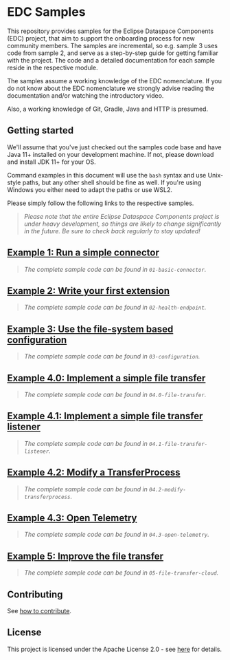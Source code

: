 # EDC Samples

This repository provides samples for the Eclipse Dataspace Components (EDC) project, that aim to support the
onboarding process for new community members. The samples are incremental, so e.g. sample 3 uses code from sample 2,
and serve as a step-by-step guide for getting familiar with the project. The code and a detailed documentation
for each sample reside in the respective module.

The samples assume a working knowledge of the EDC nomenclature. If you do not know about the EDC nomenclature we
strongly advise reading the documentation and/or watching the introductory video.

Also, a working knowledge of Git, Gradle, Java and HTTP is presumed.

## Getting started

We'll assume that you've just checked out the samples code base and have Java 11+ installed on your development machine.
If not, please download and install JDK 11+ for your OS.

Command examples in this document will use the `bash` syntax and use Unix-style paths, but any other shell should be
fine as well. If you're using Windows you either need to adapt the paths or use WSL2.

Please simply follow the following links to the respective samples.

> _Please note that the entire Eclipse Dataspace Components project is under heavy development, so things are likely
> to change significantly in the future. Be sure to check back regularly to stay updated!_

## [Example 1: Run a simple connector](01-basic-connector/README.md)

> _The complete sample code can be found in `01-basic-connector`._

## [Example 2: Write your first extension](02-health-endpoint/README.md)

> _The complete sample code can be found in `02-health-endpoint`._

## [Example 3: Use the file-system based configuration](03-configuration/README.md)

> _The complete sample code can be found in `03-configuration`._

## [Example 4.0: Implement a simple file transfer](04.0-file-transfer/README.md)

> _The complete sample code can be found in `04.0-file-transfer`._

## [Example 4.1: Implement a simple file transfer listener](04.1-file-transfer-listener/README.md)

> _The complete sample code can be found in `04.1-file-transfer-listener`._

## [Example 4.2: Modify a TransferProcess](04.2-modify-transferprocess/README.md)

> _The complete sample code can be found in `04.2-modify-transferprocess`._

## [Example 4.3: Open Telemetry](04.3-open-telemetry/README.md)

> _The complete sample code can be found in `04.3-open-telemetry`._

## [Example 5: Improve the file transfer](05-file-transfer-cloud/README.md)

> _The complete sample code can be found in `05-file-transfer-cloud`._

## Contributing

See [how to contribute](CONTRIBUTING.md).

## License

This project is licensed under the Apache License 2.0 - see [here](LICENSE) for details.
